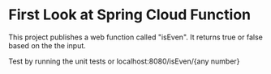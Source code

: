 # First Look at Spring Cloud Function

This project publishes a web function called "isEven". It returns true or false based on the the input. 

Test by running the unit tests or localhost:8080/isEven/{any number}

